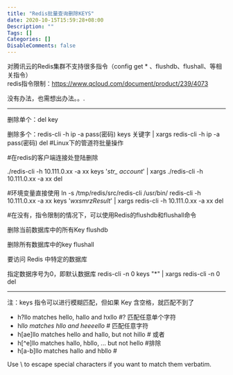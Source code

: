 ```yaml
---
title: "Redis批量查询删除KEYS"
date: 2020-10-15T15:59:28+08:00
Description: ""
Tags: []
Categories: []
DisableComments: false
---
```


对腾讯云的Redis集群不支持很多指令（config get * 、flushdb、flushall、等相关指令）  
redis指令限制：https://www.qcloud.com/document/product/239/4073


没有办法，也需想出办法。。.

---
删除单个：del key

删除多个：redis-cli -h ip -a pass(密码)  keys 关键字 | xargs redis-cli -h ip -a pass(密码) del         #Linux下的管道符批量操作


#在redis的客户端连接处登陆删除

./redis-cli -h 10.111.0.xx  -a xx   keys '*str_ account*' | xargs ./redis-cli -h 10.111.0.xx  -a xx  del

#环境变量直接使用 ln -s  /tmp/redis/src/redis-cli  /usr/bin/
redis-cli -h 10.111.0.xx -a xx  keys '*wxsmrzResult*' | xargs redis-cli -h 10.111.0.xx  -a xx  del 

#在没有，指令限制的情况下，可以使用Redis的flushdb和flushall命令

删除当前数据库中的所有Key flushdb

删除所有数据库中的key       flushall

要访问 Redis 中特定的数据库

指定数据序号为0，即默认数据库 redis-cli -n 0 keys "*" | xargs redis-cli -n 0 del

---

注：keys 指令可以进行模糊匹配，但如果 Key 含空格，就匹配不到了

* h?llo matches hello, hallo and hxllo           #? 匹配任意单个字符
* h*llo matches hllo and heeeello               #* 匹配任意字符
* h[ae]llo matches hello and hallo, but not hillo  # 或者
* h[^e]llo matches hallo, hbllo, ... but not hello   #排除
* h[a-b]llo matches hallo and hbllo             #

Use \ to escape special characters if you want to match them verbatim.
